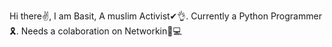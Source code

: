 Hi there✌, I am Basit, A muslim Activist✔👌. Currently a Python Programmer🎗. Needs a colaboration on Networkin👫💻
